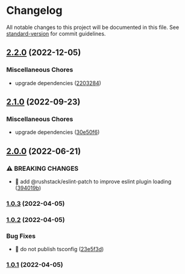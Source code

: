 # Changelog

All notable changes to this project will be documented in this file. See [standard-version](https://github.com/conventional-changelog/standard-version) for commit guidelines.

## [2.2.0](https://github.com/porscheofficial/eslint-config-porschedigital/compare/v2.1.0...v2.2.0) (2022-12-05)

### Miscellaneous Chores

- upgrade dependencies ([2203284](https://github.com/porscheofficial/eslint-config-porschedigital/commit/220328446e0820d5602fcfeb5883ba03f96c46a4))

## [2.1.0](https://github.com/porscheofficial/eslint-config-porschedigital/compare/v2.0.0...v2.1.0) (2022-09-23)

### Miscellaneous Chores

- upgrade dependencies ([30e50f6](https://github.com/porscheofficial/eslint-config-porschedigital/commit/30e50f60de26daf9d9ec7b6f950270a27eb7b9fe))

## [2.0.0](https://github.com/porscheofficial/eslint-config-porschedigital/compare/v1.0.3...v2.0.0) (2022-06-21)

### ⚠ BREAKING CHANGES

- 🧨 add @rushstack/eslint-patch to improve eslint plugin loading ([394019b](https://github.com/porscheofficial/eslint-config-porschedigital/commit/394019ba1b7369d7c6f198e66f4f113af245f348))

### [1.0.3](https://github.com/porscheofficial/eslint-config-porschedigital/compare/v1.0.2...v1.0.3) (2022-04-05)

### [1.0.2](https://github.com/porscheofficial/eslint-config-porschedigital/compare/v1.0.1...v1.0.2) (2022-04-05)

### Bug Fixes

- 🐛 do not publish tsconfig ([23e5f3d](https://github.com/porscheofficial/eslint-config-porschedigital/commit/23e5f3d6af028938d47d3150ca9f84acbd5df0ac))

### [1.0.1](https://github.com/porscheofficial/eslint-config-porschedigital/compare/v1.0.0...v1.0.1) (2022-04-05)
